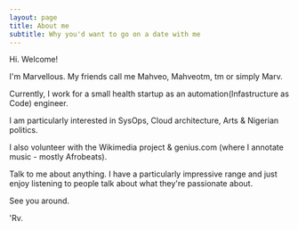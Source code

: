 ```yaml
---
layout: page
title: About me
subtitle: Why you'd want to go on a date with me 
---
```


Hi. Welcome!

I'm Marvellous. My friends call me Mahveo, Mahveotm, tm or simply Marv. 

Currently, I work for a small health startup as an automation(Infastructure as Code) engineer. 

I am particularly interested in SysOps, Cloud architecture, Arts & Nigerian politics. 

I also volunteer with the Wikimedia project & genius.com (where I annotate music - mostly Afrobeats). 


Talk to me about anything. I have a particularly impressive range and just enjoy listening to people talk about what they're passionate about. 

See you around. 

'Rv.
